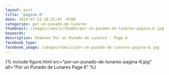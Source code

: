 ```yaml
---
layout: post
title: "pagina 6"
date: 2014-07-23 18:25:47 -0700
categories: por-un-punado-de-lunares
thumbnail: /images/comics/thumbs/por-un-punado-de-lunares-pagina-6.jpg
keywords: 
description: Shamsee Por un Punado de Lunares - Page 6
facebook_type: 
facebook_image: /images/comics/por-un-punado-de-lunares-pagina-6.jpg
---
```


{% include figure.html src="por-un-punado-de-lunares-pagina-6.jpg" alt="Por un Punado de Lunares Page 6" %}